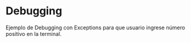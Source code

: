 # Debugging
Ejemplo de Debugging con Exceptions para que usuario ingrese número positivo en la terminal.
